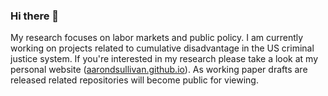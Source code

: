 ### Hi there 👋

<!--
**aarondsullivan/aarondsullivan** is a ✨ _special_ ✨ repository because its `README.md` (this file) appears on your GitHub profile.

Here are some ideas to get you started:

- 🔭 I’m currently working on ...
- 🌱 I’m currently learning ...
- 👯 I’m looking to collaborate on ...
- 🤔 I’m looking for help with ...
- 💬 Ask me about ...
- 📫 How to reach me: ...
- 😄 Pronouns: ...
- ⚡ Fun fact: ...
-->
My research focuses on labor markets and public policy. I am currently working on projects related to cumulative disadvantage in the US criminal justice system. If you're interested in my research please take a look at my personal website (<a href="https://aarondsullivan.github.io">aarondsullivan.github.io</a>). As working paper drafts are released related repositories will become public for viewing.
